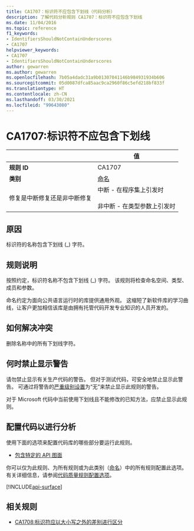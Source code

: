 ```yaml
---
title: CA1707：标识符不应包含下划线（代码分析）
description: 了解代码分析规则 CA1707：标识符不应包含下划线
ms.date: 11/04/2016
ms.topic: reference
f1_keywords:
- IdentifiersShouldNotContainUnderscores
- CA1707
helpviewer_keywords:
- CA1707
- IdentifiersShouldNotContainUnderscores
author: gewarren
ms.author: gewarren
ms.openlocfilehash: 7b05a4dadc31a9b01307041146b984931934b606
ms.sourcegitcommit: 05d0087dfca85aac9ca2960f86c5efd218bf833f
ms.translationtype: HT
ms.contentlocale: zh-CN
ms.lasthandoff: 03/30/2021
ms.locfileid: "99643080"
---
```

# <a name="ca1707-identifiers-should-not-contain-underscores"></a>CA1707:标识符不应包含下划线

| | 值 |
|-|-|
| **规则 ID** |CA1707|
| **类别** |[命名](naming-warnings.md)|
| 修复是中断修复还是非中断修复 |中断 - 在程序集上引发时<br/><br/>非中断 - 在类型参数上引发时|

## <a name="cause"></a>原因

标识符的名称包含下划线 (\_) 字符。

## <a name="rule-description"></a>规则说明

按照约定，标识符名称不包含下划线 (\_) 字符。 该规则将检查命名空间、类型、成员和参数。

命名约定为面向公共语言运行时的库提供通用外观。 这缩短了新软件库的学习曲线，让客户更加相信该库是由拥有托管代码开发专业知识的人员开发的。

## <a name="how-to-fix-violations"></a>如何解决冲突

删除名称中的所有下划线字符。

## <a name="when-to-suppress-warnings"></a>何时禁止显示警告

请勿禁止显示有关生产代码的警告。 但对于测试代码，可安全地禁止显示此警告。 可通过将警告的[严重级别设置](../configuration-options.md#severity-level)为“无”来禁止显示此规则的警告。

对于 Microsoft 代码中当前使用下划线且不能修改的已知方法，应禁止显示此规则。

## <a name="configure-code-to-analyze"></a>配置代码以进行分析

使用下面的选项来配置代码库的哪些部分要运行此规则。

- [包含特定的 API 图面](#include-specific-api-surfaces)

你可以仅为此规则、为所有规则或为此类别（[命名](naming-warnings.md)）中的所有规则配置此选项。 有关详细信息，请参阅[代码质量规则配置选项](../code-quality-rule-options.md)。

[!INCLUDE[api-surface](~/includes/code-analysis/api-surface.md)]

## <a name="related-rules"></a>相关规则

- [CA1708:标识符应以大小写之外的差别进行区分](ca1708.md)
